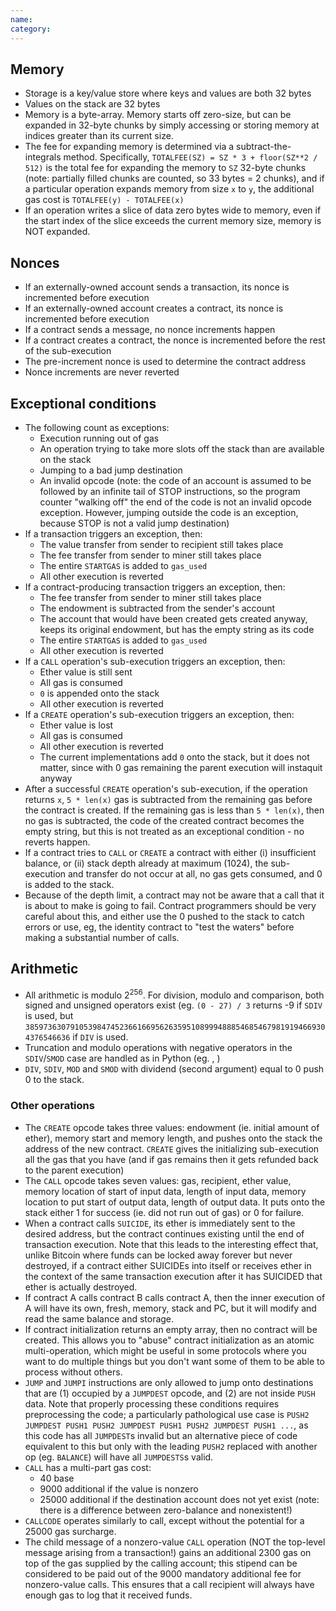 ```yaml
---
name: 
category: 
---
```


## Memory

* Storage is a key/value store where keys and values are both 32 bytes
* Values on the stack are 32 bytes
* Memory is a byte-array. Memory starts off zero-size, but can be expanded in 32-byte chunks by simply accessing or storing memory at indices greater than its current size.
* The fee for expanding memory is determined via a subtract-the-integrals method. Specifically, `TOTALFEE(SZ) = SZ * 3 + floor(SZ**2 / 512)` is the total fee for expanding the memory to `SZ` 32-byte chunks (note: partially filled chunks are counted, so 33 bytes = 2 chunks), and if a particular operation expands memory from size `x` to `y`, the additional gas cost is `TOTALFEE(y) - TOTALFEE(x)`
* If an operation writes a slice of data zero bytes wide to memory, even if the start index of the slice exceeds the current memory size, memory is NOT expanded.

## Nonces

* If an externally-owned account sends a transaction, its nonce is incremented before execution
* If an externally-owned account creates a contract, its nonce is incremented before execution
* If a contract sends a message, no nonce increments happen
* If a contract creates a contract, the nonce is incremented before the rest of the sub-execution
* The pre-increment nonce is used to determine the contract address
* Nonce increments are never reverted

## Exceptional conditions

* The following count as exceptions:
    * Execution running out of gas
    * An operation trying to take more slots off the stack than are available on the stack
    * Jumping to a bad jump destination
    * An invalid opcode (note: the code of an account is assumed to be followed by an infinite tail of STOP instructions, so the program counter "walking off" the end of the code is not an invalid opcode exception. However, jumping outside the code is an exception, because STOP is not a valid jump destination)
* If a transaction triggers an exception, then:
    * The value transfer from sender to recipient still takes place
    * The fee transfer from sender to miner still takes place
    * The entire `STARTGAS` is added to `gas_used`
    * All other execution is reverted
* If a contract-producing transaction triggers an exception, then:
    * The fee transfer from sender to miner still takes place
    * The endowment is subtracted from the sender's account
    * The account that would have been created gets created anyway, keeps its original endowment, but has the empty string as its code
    * The entire `STARTGAS` is added to `gas_used`
    * All other execution is reverted
* If a `CALL` operation's sub-execution triggers an exception, then:
    * Ether value is still sent
    * All gas is consumed
    * `0` is appended onto the stack
    * All other execution is reverted
* If a `CREATE` operation's sub-execution triggers an exception, then:
    * Ether value is lost
    * All gas is consumed
    * All other execution is reverted
    * The current implementations add `0` onto the stack, but it does not matter, since with 0 gas remaining the parent execution will instaquit anyway
* After a successful `CREATE` operation's sub-execution, if the operation returns `x`, `5 * len(x)` gas is subtracted from the remaining gas before the contract is created. If the remaining gas is less than `5 * len(x)`, then no gas is subtracted, the code of the created contract becomes the empty string, but this is not treated as an exceptional condition - no reverts happen.
* If a contract tries to `CALL` or `CREATE` a contract with either (i) insufficient balance, or (ii) stack depth already at maximum (1024), the sub-execution and transfer do not occur at all, no gas gets consumed, and 0 is added to the stack.
* Because of the depth limit, a contract may not be aware that a call that it is about to make is going to fail. Contract programmers should be very careful about this, and either use the 0 pushed to the stack to catch errors or use, eg, the identity contract to "test the waters" before making a substantial number of calls.

## Arithmetic

* All arithmetic is modulo 2<sup>256</sup>. For division, modulo and comparison, both signed and unsigned operators exist (eg. `(0 - 27) / 3` returns -9 if `SDIV` is used, but `38597363079105398474523661669562635951089994888546854679819194669304376546636` if `DIV` is used.
* Truncation and modulo operations with negative operators in the `SDIV`/`SMOD` case are handled as in Python (eg. , )
* `DIV`, `SDIV`, `MOD` and `SMOD` with dividend (second argument) equal to 0 push 0 to the stack.

### Other operations

* The `CREATE` opcode takes three values: endowment (ie. initial amount of ether), memory start and memory length, and pushes onto the stack the address of the new contract. `CREATE` gives the initializing sub-execution all the gas that you have (and if gas remains then it gets refunded back to the parent execution)
* The `CALL` opcode takes seven values: gas, recipient, ether value, memory location of start of input data, length of input data, memory location to put start of output data, length of output data. It puts onto the stack either 1 for success (ie. did not run out of gas) or 0 for failure.
* When a contract calls `SUICIDE`, its ether is immediately sent to the desired address, but the contract continues existing until the end of transaction execution. Note that this leads to the interesting effect that, unlike Bitcoin where funds can be locked away forever but never destroyed, if a contract either SUICIDEs into itself or receives ether in the context of the same transaction execution after it has SUICIDED that ether is actually destroyed.
* If contract A calls contract B calls contract A, then the inner execution of A will have its own, fresh, memory, stack and PC, but it will modify and read the same balance and storage.
* If contract initialization returns an empty array, then no contract will be created. This allows you to "abuse" contract initialization as an atomic multi-operation, which might be useful in some protocols where you want to do multiple things but you don't want some of them to be able to process without others.
* `JUMP` and `JUMPI` instructions are only allowed to jump onto destinations that are (1) occupied by a `JUMPDEST` opcode, and (2) are not inside `PUSH` data. Note that properly processing these conditions requires preprocessing the code; a particularly pathological use case is `PUSH2 JUMPDEST PUSH1 PUSH2 JUMPDEST PUSH1 PUSH2 JUMPDEST PUSH1 ...`, as this code has all `JUMPDEST`s invalid but an alternative piece of code equivalent to this but only with the leading `PUSH2` replaced with another op (eg. `BALANCE`) will have all `JUMPDESTS`s valid.
* `CALL` has a multi-part gas cost:
    * 40 base
    * 9000 additional if the value is nonzero
    * 25000 additional if the destination account does not yet exist (note: there is a difference between zero-balance and nonexistent!)
* `CALLCODE` operates similarly to call, except without the potential for a 25000 gas surcharge.
* The child message of a nonzero-value `CALL` operation (NOT the top-level message arising from a transaction!) gains an additional 2300 gas on top of the gas supplied by the calling account; this stipend can be considered to be paid out of the 9000 mandatory additional fee for nonzero-value calls. This ensures that a call recipient will always have enough gas to log that it received funds.